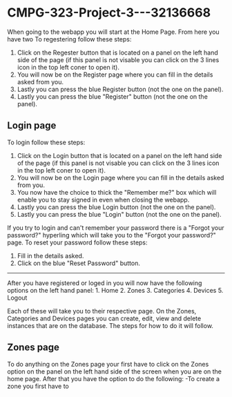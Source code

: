 # CMPG-323-Project-3---32136668

When going to the webapp you will start at the Home Page. From here you have two
To regestering follow these steps:
1. Click on the Regester button that is located on a panel on the left hand side of the page (if this panel is not visable you can click on the 3 lines icon in the top left coner to open it).
2. You will now be on the Register page where you can fill in the details asked from you.
3. Lastly you can press the blue Register button (not the one on the panel).
3. Lastly you can press the blue "Register" button (not the one on the panel).

## Login page
To login follow these steps:
1. Click on the Login button that is located on a panel on the left hand side of the page (if this panel is not visable you can click on the 3 lines icon in the top left coner to open it).
2. You will now be on the Login page where you can fill in the details asked from you.
3. You now have the choice to thick the "Remember me?" box which will enable you to stay signed in even when closing the webapp.
4. Lastly you can press the blue Login button (not the one on the panel).
4. Lastly you can press the blue "Login" button (not the one on the panel).

If you try to login and can't remember your password there is a "Forgot your password?" hyperling which will take you to the "Forgot your password?" page. To reset your password follow these steps:
1. Fill in the details asked.
2. Click on the blue "Reset Password" button.

<hr>
After you have registered or loged in you will now have the following options on the left hand panel:
1. Home
2. Zones
3. Categories
4. Devices
5. Logout

Each of these will take you to their respective page. On the Zones, Categories and Devices pages you can create, edit, view and delete instances that are on the database. The steps for how to do it will follow.

## Zones page
To do anything on the Zones page your first have to click on the Zones option on the panel on the left hand side of the screen when you are on the home page. After that you have the option to do the following:
-To create a zone you first have to  
